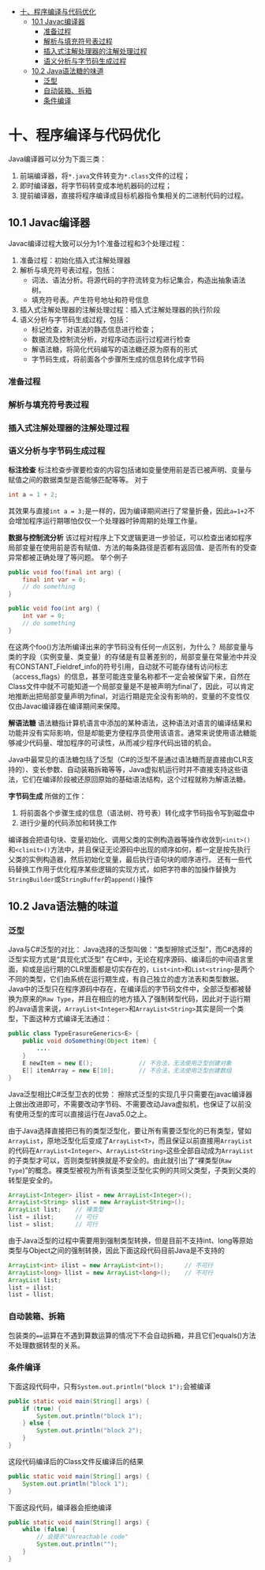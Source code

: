 <!-- START doctoc generated TOC please keep comment here to allow auto update -->
<!-- DON'T EDIT THIS SECTION, INSTEAD RE-RUN doctoc TO UPDATE -->

- [十、程序编译与代码优化](#%E5%8D%81%E7%A8%8B%E5%BA%8F%E7%BC%96%E8%AF%91%E4%B8%8E%E4%BB%A3%E7%A0%81%E4%BC%98%E5%8C%96)
  - [10.1 Javac编译器](#101-javac%E7%BC%96%E8%AF%91%E5%99%A8)
    - [准备过程](#%E5%87%86%E5%A4%87%E8%BF%87%E7%A8%8B)
    - [解析与填充符号表过程](#%E8%A7%A3%E6%9E%90%E4%B8%8E%E5%A1%AB%E5%85%85%E7%AC%A6%E5%8F%B7%E8%A1%A8%E8%BF%87%E7%A8%8B)
    - [插入式注解处理器的注解处理过程](#%E6%8F%92%E5%85%A5%E5%BC%8F%E6%B3%A8%E8%A7%A3%E5%A4%84%E7%90%86%E5%99%A8%E7%9A%84%E6%B3%A8%E8%A7%A3%E5%A4%84%E7%90%86%E8%BF%87%E7%A8%8B)
    - [语义分析与字节码生成过程](#%E8%AF%AD%E4%B9%89%E5%88%86%E6%9E%90%E4%B8%8E%E5%AD%97%E8%8A%82%E7%A0%81%E7%94%9F%E6%88%90%E8%BF%87%E7%A8%8B)
  - [10.2 Java语法糖的味道](#102-java%E8%AF%AD%E6%B3%95%E7%B3%96%E7%9A%84%E5%91%B3%E9%81%93)
    - [泛型](#%E6%B3%9B%E5%9E%8B)
    - [自动装箱、拆箱](#%E8%87%AA%E5%8A%A8%E8%A3%85%E7%AE%B1%E6%8B%86%E7%AE%B1)
    - [条件编译](#%E6%9D%A1%E4%BB%B6%E7%BC%96%E8%AF%91)

<!-- END doctoc generated TOC please keep comment here to allow auto update -->

# 十、程序编译与代码优化

Java编译器可以分为下面三类：
1. 前端编译器，将`*.java`文件转变为`*.class`文件的过程；
2. 即时编译器，将字节码转变成本地机器码的过程；
3. 提前编译器，直接将程序编译成目标机器指令集相关的二进制代码的过程。


## 10.1 Javac编译器
Javac编译过程大致可以分为1个准备过程和3个处理过程：
1. 准备过程：初始化插入式注解处理器
2. 解析与填充符号表过程，包括：
   - 词法、语法分析。将源代码的字符流转变为标记集合，构造出抽象语法树。
   - 填充符号表。产生符号地址和符号信息
3. 插入式注解处理器的注解处理过程：插入式注解处理器的执行阶段
4. 语义分析与字节码生成过程，包括：
   - 标记检查，对语法的静态信息进行检查；
   - 数据流及控制流分析，对程序动态运行过程进行检查
   - 解语法糖，将简化代码编写的语法糖还原为原有的形式
   - 字节码生成，将前面各个步骤所生成的信息转化成字节码

### 准备过程

### 解析与填充符号表过程

### 插入式注解处理器的注解处理过程

### 语义分析与字节码生成过程
**标注检查**
标注检查步骤要检查的内容包括诸如变量使用前是否已被声明、变量与赋值之间的数据类型是否能够匹配等等。
对于
```java
int a = 1 + 2;
```
其效果与直接`int a = 3;`是一样的，因为编译期间进行了常量折叠，因此`a=1+2`不会增加程序运行期哪怕仅仅一个处理器时钟周期的处理工作量。

**数据与控制流分析**
该过程对程序上下文逻辑更进一步验证，可以检查出诸如程序局部变量在使用前是否有赋值、方法的每条路径是否都有返回值、是否所有的受查异常都被正确处理了等问题。
举个例子
```java
public void foo(final int arg) {
	final int var = 0;
	// do something
}

public void foo(int arg) {
	int var = 0;
	// do something
}
```
在这两个foo()方法所编译出来的字节码没有任何一点区别，为什么？
局部变量与类的字段（实例变量、类变量）的存储是有显著差别的，局部变量在常量池中并没有CONSTANT_Fieldref_info的符号引用，自动就不可能存储有访问标志（access_flags）的信息，甚至可能连变量名称都不一定会被保留下来，自然在Class文件中就不可能知道一个局部变量是不是被声明为final了，因此，可以肯定地推断出把局部变量声明为final，对运行期是完全没有影响的，变量的不变性仅仅由Javac编译器在编译期间来保障。

**解语法糖**
语法糖指计算机语言中添加的某种语法，这种语法对语言的编译结果和功能并没有实际影响，但是却能更方便程序员使用该语言。通常来说使用语法糖能够减少代码量、增加程序的可读性，从而减少程序代码出错的机会。

Java中最常见的语法糖包括了泛型（C#的泛型不是通过语法糖而是直接由CLR支持的）、变长参数、自动装箱拆箱等等，Java虚拟机运行时并不直接支持这些语法，它们在编译阶段被还原回原始的基础语法结构，这个过程就称为解语法糖。

**字节码生成**
所做的工作：
1. 将前面各个步骤生成的信息（语法树、符号表）转化成字节码指令写到磁盘中
2. 进行少量的代码添加和转换工作

编译器会把语句块、变量初始化、调用父类的实例构造器等操作收敛到`<init>()`和`<clinit>()`方法中，并且保证无论源码中出现的顺序如何，都一定是按先执行父类的实例构造器，然后初始化变量，最后执行语句块的顺序进行。
还有一些代码替换工作用于优化程序某些逻辑的实现方式，如把字符串的加操作替换为`StringBuilder`或S`tringBuffer`的`append()`操作

## 10.2 Java语法糖的味道
### 泛型
Java与C#泛型的对比：
Java选择的泛型叫做：“类型擦除式泛型”，而C#选择的泛型实现方式是“具现化式泛型”
在C#中，无论在程序源码、编译后的中间语言里面，抑或是运行期的CLR里面都是切实存在的，`List<int>`和`List<string>`是两个不同的类型，它们由系统在运行期生成，有自己独立的虚方法表和类型数据。
Java中的泛型只在程序源码中存在，在编译后的字节码文件中，全部泛型都被替换为原来的`Raw Type`，并且在相应的地方插入了强制转型代码，因此对于运行期的Java语言来说，`ArrayList<Integer>`和`ArrayList<String>`其实是同一个类型，下面这种方式编译无法通过：
```java
public class TypeErasureGenerics<E> {
	public void doSomething(Object item) {
		....
	}
	E newItem = new E();             // 不合法，无法使用泛型创建对象
	E[] itemArray = new E[10];       // 不合法，无法使用泛型创建数组
}
```
Java泛型相比C#泛型卫衣的优势：
擦除式泛型的实现几乎只需要在javac编译器上做出改进即可，不需要改动字节码、不需要改动Java虚拟机，也保证了以前没有使用泛型的库可以直接运行在Java5.0之上。

由于Java选择直接把已有的类型泛型化，要让所有需要泛型化的已有类型，譬如`ArrayList`，原地泛型化后变成了`ArrayList<T>`，而且保证以前直接用`ArrayList`的代码在`ArrayList<Integer>`、`ArrayList<String>`这些全部自动成为`ArrayList`的子类型才可以，否则类型转换就是不安全的。由此就引出了“裸类型(`Raw Type`)”的概念。裸类型被视为所有该类型泛型化实例的共同父类型，子类到父类的转型是安全的。
```java
ArrayList<Integer> ilist = new ArrayList<Integer>();
ArrayList<String> slist = new ArrayList<String>();
ArrayList list;    // 裸类型
list = ilist;      // 可行
list = slist;      // 可行
```
由于Java泛型的过程中需要用到强制类型转换，但是目前不支持int、long等原始类型与Object之间的强制转换，因此下面这段代码目前Java是不支持的
```java
ArrayList<int> ilist = new ArrayList<int>();      // 不可行
ArrayList<long> llist = new ArrayList<long>();    // 不可行
ArrayList list;
list = ilist;
list = llist;
```

### 自动装箱、拆箱
包装类的`==`运算在不遇到算数运算的情况下不会自动拆箱，并且它们equals()方法不处理数据转型的关系。

### 条件编译
下面这段代码中，只有`System.out.println("block 1");`会被编译
```java
public static void main(String[] args) {
	if (true) {
		System.out.println("block 1");
	} else {
		System.out.println("block 2");
	}
}
```
这段代码编译后的Class文件反编译后的结果
```java
public static void main(String[] args) {
	System.out.println("block 1");
}
```
下面这段代码，编译器会拒绝编译
```java
public static void main(String[] args) {
	while (false) {
		// 会提示"Unreachable code"
		System.out.println("");
	}
}
```




